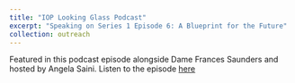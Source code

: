 ```yaml
---
title: "IOP Looking Glass Podcast"
excerpt: "Speaking on Series 1 Episode 6: A Blueprint for the Future"
collection: outreach
---
```


Featured in this podcast episode alongside Dame Frances Saunders and hosted by Angela Saini. Listen to the episode [here](https://play.acast.com/s/looking-glass/ablueprintforthefuture)
